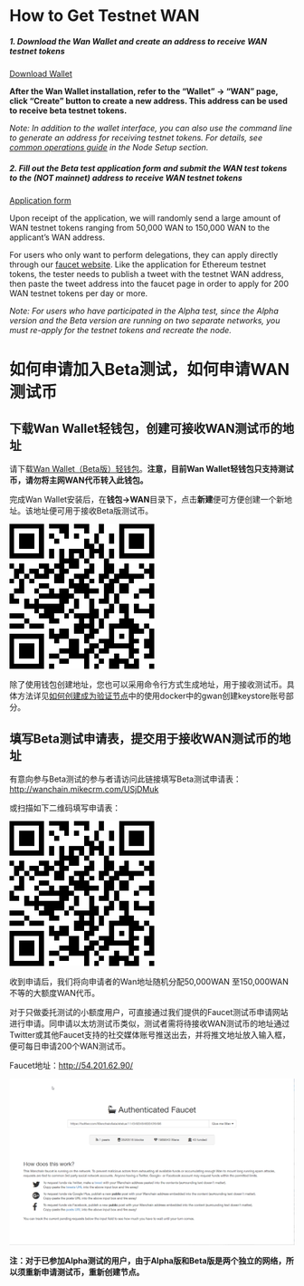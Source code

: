 # How to Get Testnet WAN

##### 1. Download the Wan Wallet and create an address to receive WAN testnet tokens
[Download Wallet](https://github.com/wanchain/wan-wallet-desktop/releases)

**After the Wan Wallet installation, refer to the “Wallet” -> “WAN” page, click “Create” button to create a new address. This address can be used to receive beta testnet tokens.**

*Note: In addition to the wallet interface, you can also use the command line to generate an address for receiving testnet tokens. For details, see [common operations guide](staking/node_setup?id=common-operations) in the Node Setup section.*

##### 2. Fill out the Beta test application form and submit the WAN test tokens to the **(NOT mainnet)** address to receive WAN testnet tokens
[Application form](https://forms.gle/5apYwdge9An8ZmMR9)

Upon receipt of the application, we will randomly send a large amount of WAN testnet tokens ranging from 50,000 WAN to 150,000 WAN to the applicant’s WAN address.

For users who only want to perform delegations, they can apply directly through our [faucet website](http://54.201.62.90/). Like the application for Ethereum testnet tokens, the tester needs to publish a tweet with the testnet WAN address, then paste the tweet address into the faucet page in order to apply for 200 WAN testnet tokens per day or more. 

*Note: For users who have participated in the Alpha test, since the Alpha version and the Beta version are running on two separate networks, you must re-apply for the testnet tokens and recreate the node.*
# 如何申请加入Beta测试，如何申请WAN测试币

## 下载Wan Wallet轻钱包，创建可接收WAN测试币的地址

请下载[Wan Wallet（Beta版）轻钱包](https://github.com/wanchain/wan-wallet-desktop/releases)。**注意，目前Wan Wallet轻钱包只支持测试币，请勿将主网WAN代币转入此钱包。**

完成Wan Wallet安装后，在**钱包->WAN**目录下，点击**新建**便可方便创建一个新地址。该地址便可用于接收Beta版测试币。

![](media/01.png)

除了使用钱包创建地址，您也可以采用命令行方式生成地址，用于接收测试币。具体方法详见[如何创建成为验证节点](node_setup.md)中的使用docker中的gwan创建keystore账号部分。

## 填写Beta测试申请表，提交用于接收WAN测试币的地址

有意向参与Beta测试的参与者请访问此链接填写Beta测试申请表：
http://wanchain.mikecrm.com/USjDMuk

或扫描如下二维码填写申请表：

![](media/02.png)

收到申请后，我们将向申请者的Wan地址随机分配50,000WAN 至150,000WAN 不等的大额度WAN代币。
 
对于只做委托测试的小额度用户，可直接通过我们提供的Faucet测试币申请网站进行申请。同申请以太坊测试币类似，测试者需将待接收WAN测试币的地址通过Twitter或其他Faucet支持的社交媒体账号推送出去，并将推文地址放入输入框，便可每日申请200个WAN测试币。

Faucet地址：http://54.201.62.90/

![](media/03.png)

**注：对于已参加Alpha测试的用户，由于Alpha版和Beta版是两个独立的网络，所以须重新申请测试币，重新创建节点。**
